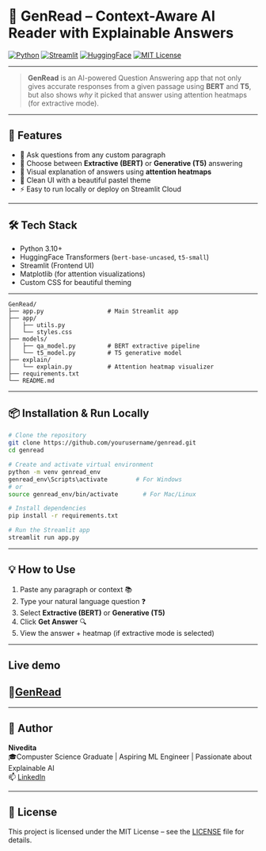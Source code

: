 # 🧠 GenRead – Context-Aware AI Reader with Explainable Answers

[![Python](https://img.shields.io/badge/Built%20with-Python-blue?logo=python)](https://www.python.org/)
[![Streamlit](https://img.shields.io/badge/Frontend-Streamlit-ff4b4b?logo=streamlit)](https://streamlit.io/)
[![HuggingFace](https://img.shields.io/badge/Powered%20by-HuggingFace-yellow?logo=huggingface)](https://huggingface.co/)
[![MIT License](https://img.shields.io/badge/License-MIT-green.svg)](LICENSE)

---

> **GenRead** is an AI-powered Question Answering app that not only gives accurate responses from a given passage using **BERT** and **T5**, but also shows *why* it picked that answer using attention heatmaps (for extractive mode).

---

## 🚀 Features

- 🔎 Ask questions from any custom paragraph
- 🤖 Choose between **Extractive (BERT)** or **Generative (T5)** answering
- 🎯 Visual explanation of answers using **attention heatmaps**
- 🌈 Clean UI with a beautiful pastel theme
- ⚡ Easy to run locally or deploy on Streamlit Cloud

---

## 🛠️ Tech Stack

- Python 3.10+
- HuggingFace Transformers (`bert-base-uncased`, `t5-small`)
- Streamlit (Frontend UI)
- Matplotlib (for attention visualizations)
- Custom CSS for beautiful theming

---

```
GenRead/
├── app.py                  # Main Streamlit app
├── app/
│   ├── utils.py
│   └── styles.css
├── models/
│   ├── qa_model.py         # BERT extractive pipeline
│   └── t5_model.py         # T5 generative model
├── explain/
│   └── explain.py          # Attention heatmap visualizer
├── requirements.txt
└── README.md
```


---

## 📦 Installation & Run Locally

```bash
# Clone the repository
git clone https://github.com/yourusername/genread.git
cd genread

# Create and activate virtual environment
python -m venv genread_env
genread_env\Scripts\activate        # For Windows
# or
source genread_env/bin/activate       # For Mac/Linux

# Install dependencies
pip install -r requirements.txt

# Run the Streamlit app
streamlit run app.py
```

---

## 💡 How to Use

1. Paste any paragraph or context 📚  
2. Type your natural language question ❓  
3. Select **Extractive (BERT)** or **Generative (T5)**  
4. Click **Get Answer** 🔍  
5. View the answer + heatmap (if extractive mode is selected)

---
## Live demo
🧠[GenRead](https://genread-qeancs5gbhlvx4wctemscn.streamlit.app/)
---
---

## 👤 Author

**Nivedita**  
🎓Compuster Science Graduate | Aspiring ML Engineer | Passionate about Explainable AI  
📫 [LinkedIn](https://www.linkedin.com/in/nivedita33)

---
## 📄 License

This project is licensed under the MIT License – see the [LICENSE](LICENSE) file for details.
